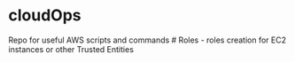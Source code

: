# cloudOps

Repo for useful AWS scripts and commands
    # Roles - roles creation for EC2 instances or other Trusted Entities